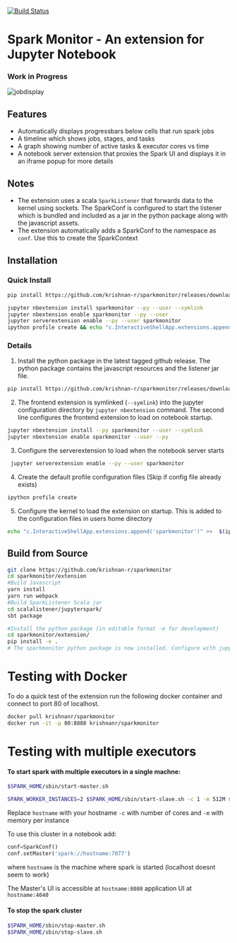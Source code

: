 [![Build Status](https://travis-ci.org/krishnan-r/sparkmonitor.svg?branch=master)](https://travis-ci.org/krishnan-r/sparkmonitor)
# Spark Monitor - An extension for Jupyter Notebook

### Work in Progress

![jobdisplay](https://user-images.githubusercontent.com/6822941/28491063-1242eb42-6f07-11e7-8a57-abb96819ab0e.gif)

## Features
* Automatically displays progressbars below cells that run spark jobs
* A timeline which shows jobs, stages, and tasks
* A graph showing number of active tasks & executor cores vs time
* A notebook server extension that proxies the Spark UI and displays it in an iframe popup for more details

## Notes
* The extension uses a scala `SparkListener` that forwards data to the kernel using sockets. The SparkConf is configured to start the listener which is bundled and included as a jar in the python package along with the javascript assets.
* The extension automatically adds a SparkConf to the namespace as ```conf```. Use this to create the SparkContext

## Installation
### Quick Install 
```bash 
pip install https://github.com/krishnan-r/sparkmonitor/releases/download/v0.0.1/sparkmonitor.tar.gz #Use latest version as in github releases

jupyter nbextension install sparkmonitor --py --user --symlink 
jupyter nbextension enable sparkmonitor --py --user            
jupyter serverextension enable --py --user sparkmonitor
ipython profile create && echo "c.InteractiveShellApp.extensions.append('sparkmonitor')" >>  $(ipython profile locate default)/ipython_kernel_config.py
```
### Details

1. Install the python package in the latest tagged github release. The python package contains the javascript resources and the listener jar file.

```bash
pip install https://github.com/krishnan-r/sparkmonitor/releases/download/v0.0.1/sparkmonitor.tar.gz #Use latest version as in github releases
```

2. The frontend extension is symlinked (```--symlink```) into the jupyter configuration directory by `jupyter nbextension` command. The second line configures the frontend extension to load on notebook startup.

```bash
jupyter nbextension install --py sparkmonitor --user --symlink
jupyter nbextension enable sparkmonitor --user --py
```
3. Configure the serverextension to load when the notebook server starts

```bash
 jupyter serverextension enable --py --user sparkmonitor
```

4. Create the default profile configuration files (Skip if config file already exists)
```bash
ipython profile create
```
5. Configure the kernel to load the extension on startup. This is added to the configuration files in users home directory
```bash
echo "c.InteractiveShellApp.extensions.append('sparkmonitor')" >>  $(ipython profile locate default)/ipython_kernel_config.py
```
## Build from Source
```bash
git clone https://github.com/krishnan-r/sparkmonitor
cd sparkmonitor/extension
#Build Javascript
yarn install
yarn run webpack
#Build SparkListener Scala jar
cd scalalistener/jupyterspark/
sbt package
```
```bash
#Install the python package (in editable format -e for development)
cd sparkmonitor/extension/
pip install -e .
# The sparkmonitor python package is now installed. Configure with jupyter as above.
```

# Testing with Docker
To do a quick test of the extension run the following docker container and connect to port 80 of localhost.
```bash
docker pull krishnanr/sparkmonitor
docker run -it -p 80:8888 krishnanr/sparkmonitor
```
# Testing with multiple executors

#### To start spark with multiple executors in a single machne:

```bash
$SPARK_HOME/sbin/start-master.sh
```
```bash
SPARK_WORKER_INSTANCES=2 $SPARK_HOME/sbin/start-slave.sh -c 1 -m 512M spark://hostname:7077
```
Replace `hostname` with your hostname `-c` with number of cores and `-m` with memory per instance


To use this cluster in a notebook add: 
```python
conf=SparkConf()
conf.setMaster('spark://hostname:7077')
```
where `hostname` is the machine where spark is started (localhost doesnt seem to work)

The Master's UI is accessible at `hostname:8080` application UI at `hostname:4040`

#### To stop the spark cluster
```bash
$SPARK_HOME/sbin/stop-master.sh
$SPARK_HOME/sbin/stop-slave.sh 
```
